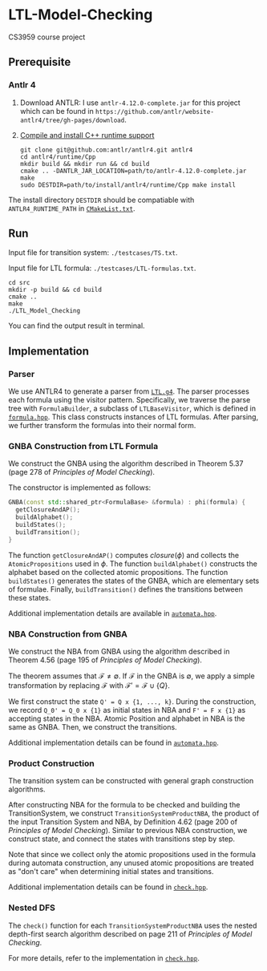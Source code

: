 # LTL-Model-Checking
CS3959 course project

## Prerequisite
### Antlr 4
1. Download ANTLR:
I use `antlr-4.12.0-complete.jar` for this project which can be found in `https://github.com/antlr/website-antlr4/tree/gh-pages/download`.

2. [Compile and install C++ runtime support](https://github.com/antlr/antlr4/tree/master/runtime/Cpp#compiling-on-linux)

   ```shell
   git clone git@github.com:antlr/antlr4.git antlr4
   cd antlr4/runtime/Cpp 
   mkdir build && mkdir run && cd build
   cmake .. -DANTLR_JAR_LOCATION=path/to/antlr-4.12.0-complete.jar
   make
   sudo DESTDIR=path/to/install/antlr4/runtime/Cpp make install
   ```

The install directory `DESTDIR` should be compatiable with `ANTLR4_RUNTIME_PATH` in [`CMakeList.txt`](src/CMakeLists.txt).

## Run
Input file for transition system: `./testcases/TS.txt`.

Input file for LTL formula: `./testcases/LTL-formulas.txt`.

```shell
cd src
mkdir -p build && cd build  
cmake ..  
make      
./LTL_Model_Checking
```

You can find the output result in terminal.

## Implementation
### Parser
We use ANTLR4 to generate a parser from [`LTL.g4`](./src/parser/LTL.g4). The parser processes each formula using the visitor pattern. Specifically, we traverse the parse tree with `FormulaBuilder`, a subclass of `LTLBaseVisitor`, which is defined in [`formula.hpp`](./src/utils/formula.hpp). This class constructs instances of LTL formulas. After parsing, we further transform the formulas into their normal form.

### GNBA Construction from LTL Formula
We construct the GNBA using the algorithm described in Theorem 5.37 (page 278 of *Principles of Model Checking*).
 
The constructor is implemented as follows:  

```c++
GNBA(const std::shared_ptr<FormulaBase> &formula) : phi(formula) {
  getClosureAndAP();
  buildAlphabet();
  buildStates();
  buildTransition();
}
``` 

The function `getClosureAndAP()` computes $closure(\phi)$ and collects the `AtomicPropositions` used in $\phi$. 
The function `buildAlphabet()` constructs the alphabet based on the collected atomic propositions. 
The function `buildStates()` generates the states of the GNBA, which are elementary sets of formulae. 
Finally, `buildTransition()` defines the transitions between these states.  

Additional implementation details are available in [`automata.hpp`](./src/utils/automata.hpp).

### NBA Construction from GNBA
We construct the NBA from GNBA using the algorithm described in Theorem 4.56 (page 195 of *Principles of Model Checking*). 

The theorem assumes that $\mathcal{F} \neq \emptyset$. If $\mathcal{F}$ in the GNBA is $\emptyset$, we apply a simple transformation by replacing $\mathcal{F}$ with $\mathcal{F}'=\mathcal{F} \cup \{Q\}$.

We first construct the state `Q' = Q x {1, ..., k}`. During the construction, we record `Q_0' = Q_0 x {1}` as initial states in NBA and `F' = F x {1}` as accepting states in the NBA.
Atomic Position and alphabet in NBA is the same as GNBA.
Then, we construct the transitions.

Additional implementation details can be found in [`automata.hpp`](./src/utils/automata.hpp).

### Product Construction
The transition system can be constructed with general graph construction algorithms.

After constructing NBA for the formula to be checked and building the TransitionSystem, we construct `TransitionSystemProductNBA`, the product of the input Transition System and NBA, by Definition 4.62 (page 200 of *Principles of Model Checking*). Similar to previous NBA construction, we construct state, and connect the states with transitions step by step.

Note that since we collect only the atomic propositions used in the formula during automata construction, any unused atomic propositions are treated as "don't care" when determining initial states and transitions.

Additional implementation details can be found in [`check.hpp`](./src/utils/check.hpp).

### Nested DFS
The `check()` function for each `TransitionSystemProductNBA` uses the nested depth-first search algorithm described on page 211 of *Principles of Model Checking*.

For more details, refer to the implementation in [`check.hpp`](./src/utils/check.hpp).
